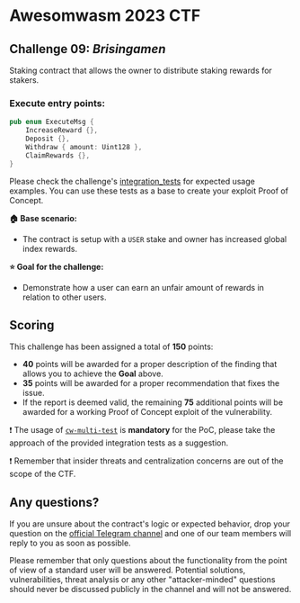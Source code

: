 # Awesomwasm 2023 CTF

## Challenge 09: *Brisingamen*

Staking contract that allows the owner to distribute staking rewards for stakers.

### Execute entry points:
```rust
pub enum ExecuteMsg {
    IncreaseReward {},
    Deposit {},
    Withdraw { amount: Uint128 },
    ClaimRewards {},
}
```

Please check the challenge's [integration_tests](./src/integration_test.rs) for expected usage examples. You can use these tests as a base to create your exploit Proof of Concept.

**:house: Base scenario:**
- The contract is setup with a `USER` stake and owner has increased global index rewards.

**:star: Goal for the challenge:**
- Demonstrate how a user can earn an unfair amount of rewards in relation to other users.


## Scoring

This challenge has been assigned a total of **150** points: 
- **40** points will be awarded for a proper description of the finding that allows you to achieve the **Goal** above.
- **35** points will be awarded for a proper recommendation that fixes the issue.
- If the report is deemed valid, the remaining **75** additional points will be awarded for a working Proof of Concept exploit of the vulnerability.


:exclamation: The usage of [`cw-multi-test`](https://github.com/CosmWasm/cw-multi-test) is **mandatory** for the PoC, please take the approach of the provided integration tests as a suggestion.

:exclamation: Remember that insider threats and centralization concerns are out of the scope of the CTF.

## Any questions?

If you are unsure about the contract's logic or expected behavior, drop your question on the [official Telegram channel](https://t.me/+8ilY7qeG4stlYzJi) and one of our team members will reply to you as soon as possible. 

Please remember that only questions about the functionality from the point of view of a standard user will be answered. Potential solutions, vulnerabilities, threat analysis or any other "attacker-minded" questions should never be discussed publicly in the channel and will not be answered.
